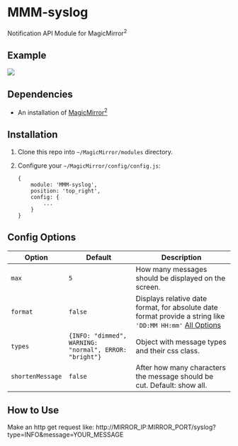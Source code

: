 # MMM-syslog
Notification API Module for MagicMirror<sup>2</sup>

## Example

![](https://forum.magicmirror.builders/uploads/files/1473753516823-syslog-icon-4.jpg)

## Dependencies
  * An installation of [MagicMirror<sup>2</sup>](https://github.com/MichMich/MagicMirror)

## Installation
 1. Clone this repo into `~/MagicMirror/modules` directory.
 2. Configure your `~/MagicMirror/config/config.js`:

    ```
    {
        module: 'MMM-syslog',
        position: 'top_right',
        config: {
            ...
        }
    }
    ```

## Config Options
| **Option** | **Default** | **Description** |
| --- | --- | --- |
| `max` | `5` | How many messages should be displayed on the screen. |
| `format` | `false` | Displays relative date format, for absolute date format provide a string like `'DD:MM HH:mm'` [All Options](http://momentjs.com/docs/#/displaying/format/) |
| `types` | `{INFO: "dimmed", WARNING: "normal", ERROR: "bright"}` | Object with message types and their css class. |
| `shortenMessage` | `false` | After how many characters the message should be cut. Default: show all. |

## How to Use
Make an http get request like:
  http://MIRROR_IP:MIRROR_PORT/syslog?type=INFO&message=YOUR_MESSAGE
